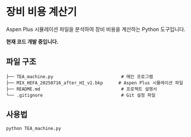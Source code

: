 # 장비 비용 계산기

Aspen Plus 시뮬레이션 파일을 분석하여 장비 비용을 계산하는 Python 도구입니다.

**현재 코드 개발 중입니다.**

## 파일 구조

```
├── TEA_machine.py                          # 메인 프로그램
├── MIX_HEFA_20250716_after_HI_v1.bkp      # Aspen Plus 시뮬레이션 파일
├── README.md                               # 프로젝트 설명서
└── .gitignore                              # Git 설정 파일
```

## 사용법

```bash
python TEA_machine.py
```

